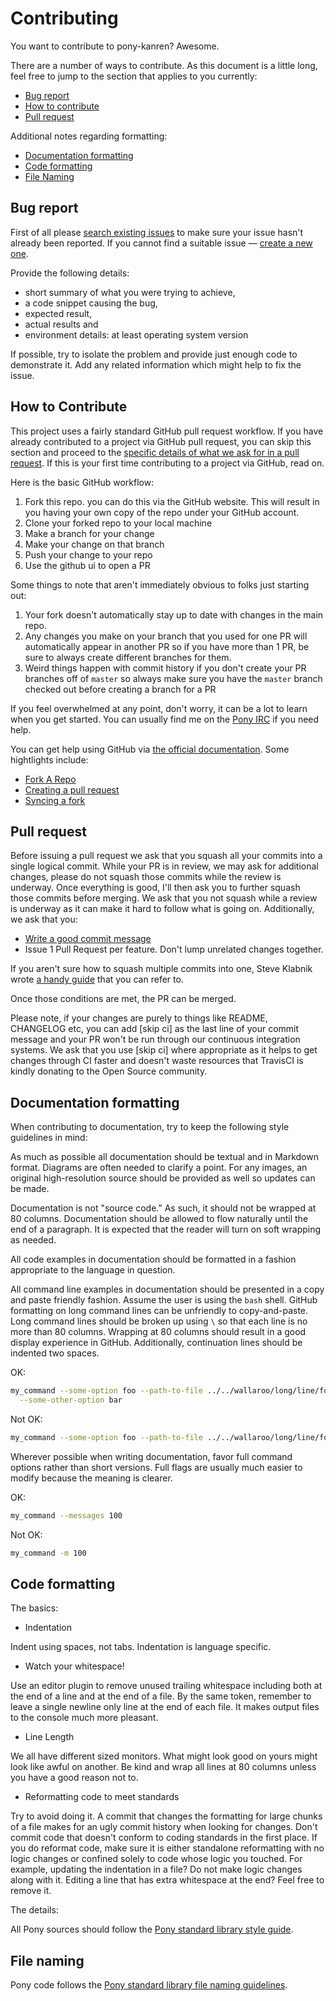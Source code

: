 # Contributing

You want to contribute to pony-kanren? Awesome.

There are a number of ways to contribute. As this document is a little long, feel free to jump to the section that applies to you currently:

* [Bug report](#bug-report)
* [How to contribute](#how-to-contribute)
* [Pull request](#pull-request)

Additional notes regarding formatting:

* [Documentation formatting](#documentation-formatting)
* [Code formatting](#code-formatting)
* [File Naming](#standard-library-file-naming)

## Bug report

First of all please [search existing issues](https://github.com/kulibali/pony-kanren/issues) to make sure your issue hasn't already been reported. If you cannot find a suitable issue — [create a new one](https://github.com/kulibali/pony-kanren/issues/new).

Provide the following details:

  - short summary of what you were trying to achieve,
  - a code snippet causing the bug,
  - expected result,
  - actual results and
  - environment details: at least operating system version

If possible, try to isolate the problem and provide just enough code to demonstrate it. Add any related information which might help to fix the issue.

## How to Contribute

This project uses a fairly standard GitHub pull request workflow. If you have already contributed to a project via GitHub pull request, you can skip this section and proceed to the [specific details of what we ask for in a pull request](#pull-request). If this is your first time contributing to a project via GitHub, read on.

Here is the basic GitHub workflow:

1. Fork this repo. you can do this via the GitHub website. This will result in you having your own copy of the repo under your GitHub account.
2. Clone your forked repo to your local machine
3. Make a branch for your change
4. Make your change on that branch
5. Push your change to your repo
6. Use the github ui to open a PR

Some things to note that aren't immediately obvious to folks just starting out:

1. Your fork doesn't automatically stay up to date with changes in the main repo.
2. Any changes you make on your branch that you used for one PR will automatically appear in another PR so if you have more than 1 PR, be sure to always create different branches for them.
3. Weird things happen with commit history if you don't create your PR branches off of `master` so always make sure you have the `master` branch checked out before creating a branch for a PR

If you feel overwhelmed at any point, don't worry, it can be a lot to learn when you get started. You can usually find me on the [Pony IRC](https://webchat.freenode.net/?channels=%ponylang) if you need help.

You can get help using GitHub via [the official documentation](https://help.github.com/). Some hightlights include:

- [Fork A Repo](https://help.github.com/articles/fork-a-repo/)
- [Creating a pull request](https://help.github.com/articles/creating-a-pull-request/)
- [Syncing a fork](https://help.github.com/articles/syncing-a-fork/)

## Pull request

Before issuing a pull request we ask that you squash all your commits into a single logical commit. While your PR is in review, we may ask for additional changes, please do not squash those commits while the review is underway. Once everything is good, I'll then ask you to further squash those commits before merging. We ask that you not squash while a review is underway as it can make it hard to follow what is going on. Additionally, we ask that you:

* [Write a good commit message](http://chris.beams.io/posts/git-commit/)
* Issue 1 Pull Request per feature. Don't lump unrelated changes together.

If you aren't sure how to squash multiple commits into one, Steve Klabnik wrote [a handy guide](http://blog.steveklabnik.com/posts/2012-11-08-how-to-squash-commits-in-a-github-pull-request) that you can refer to.

Once those conditions are met, the PR can be merged.

Please note, if your changes are purely to things like README, CHANGELOG etc, you can add [skip ci] as the last line of your commit message and your PR won't be run through our continuous integration systems. We ask that you use [skip ci] where appropriate as it helps to get changes through CI faster and doesn't waste resources that TravisCI is kindly donating to the Open Source community.

## Documentation formatting

When contributing to documentation, try to keep the following style guidelines in mind:

As much as possible all documentation should be textual and in Markdown format. Diagrams are often needed to clarify a point. For any images, an original high-resolution source should be provided as well so updates can be made.

Documentation is not "source code." As such, it should not be wrapped at 80 columns. Documentation should be allowed to flow naturally until the end of a paragraph. It is expected that the reader will turn on soft wrapping as needed.

All code examples in documentation should be formatted in a fashion appropriate to the language in question.

All command line examples in documentation should be presented in a copy and paste friendly fashion. Assume the user is using the `bash` shell. GitHub formatting on long command lines can be unfriendly to copy-and-paste. Long command lines should be broken up using `\` so that each line is no more than 80 columns. Wrapping at 80 columns should result in a good display experience in GitHub. Additionally, continuation lines should be indented two spaces.

OK:

```bash
my_command --some-option foo --path-to-file ../../wallaroo/long/line/foo \
  --some-other-option bar
```

Not OK:

```bash
my_command --some-option foo --path-to-file ../../wallaroo/long/line/foo --some-other-option bar
```

Wherever possible when writing documentation, favor full command options rather than short versions. Full flags are usually much easier to modify because the meaning is clearer.

OK:

```bash
my_command --messages 100
```

Not OK:

```bash
my_command -m 100
```

## Code formatting

The basics:

* Indentation

Indent using spaces, not tabs. Indentation is language specific.

* Watch your whitespace!

Use an editor plugin to remove unused trailing whitespace including both at the end of a line and at the end of a file. By the same token, remember to leave a single newline only line at the end of each file. It makes output files to the console much more pleasant.

* Line Length

We all have different sized monitors. What might look good on yours might look like awful on another. Be kind and wrap all lines at 80 columns unless you have a good reason not to.

* Reformatting code to meet standards

Try to avoid doing it. A commit that changes the formatting for large chunks of a file makes for an ugly commit history when looking for changes. Don't commit code that doesn't conform to coding standards in the first place. If you do reformat code, make sure it is either standalone reformatting with no logic changes or confined solely to code whose logic you touched. For example, updating the indentation in a file? Do not make logic changes along with it. Editing a line that has extra whitespace at the end? Feel free to remove it.

The details:

All Pony sources should follow the [Pony standard library style guide](https://github.com/ponylang/ponyc/blob/master/STYLE_GUIDE.md).

##  File naming

Pony code follows the [Pony standard library file naming guidelines](https://github.com/ponylang/ponyc/blob/master/STYLE_GUIDE.md#naming).
